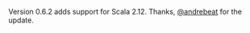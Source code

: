 Version 0.6.2 adds support for Scala 2.12. Thanks, [@andrebeat](https://github.com/andrebeat) for
the update.
